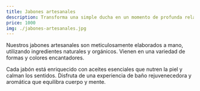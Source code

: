 ```yaml
---
title: Jabones artesanales
description: Transforma una simple ducha en un momento de profunda relajación
price: 1000
img: ./jabones-artesanales.jpg
---
```


Nuestros jabones artesanales son meticulosamente elaborados a mano, utilizando ingredientes naturales y orgánicos. Vienen en una variedad de formas y colores encantadores.

Cada jabón está enriquecido con aceites esenciales que nutren la piel y calman los sentidos. Disfruta de una experiencia de baño rejuvenecedora y aromática que equilibra cuerpo y mente.
